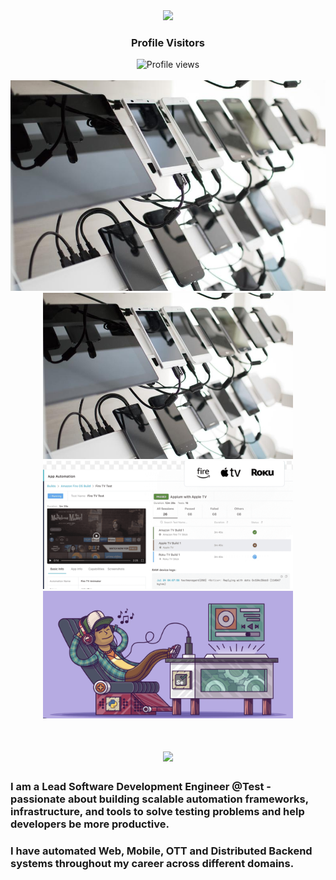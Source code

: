 <div align="center">
  <img src="https://media.giphy.com/media/hvRJCLFzcasrR4ia7z/giphy.gif" width="40px" />
  <h3>Profile Visitors</h3>
  <img src="https://komarev.com/ghpvc/?username=rdhandapani88&color=blue&style=flat-square" alt="Profile views" />
</div>
<br>

<img src="https://github.com/rdhandapani88/rdhandapani88/blob/main/MobileCloud.jpg" alt="Test Automation in On premises Mobile Cloud">

<div align="center">
  <img src="https://github.com/rdhandapani88/rdhandapani88/blob/main/MobileCloud.jpg" width="400"/><br>
  <img src="https://github.com/rdhandapani88/rdhandapani88/blob/main/img1.png" width="400"/><br>
  <img src="https://github.com/rdhandapani88/rdhandapani88/blob/main/img2.png" width="400"/>
</div>


<h1 align="center">
    <img src="https://readme-typing-svg.herokuapp.com/?font=Inter&size=48&center=true&vCenter=true&width=500&height=70&color=4493F8&duration=4000&lines=Hi+There!+👋;+I'm+Dhandapani+!;" />
</h1>

### I am a Lead Software Development Engineer @Test - passionate about building scalable automation frameworks, infrastructure, and tools to solve testing problems and help developers be more productive.
### I have automated Web, Mobile, OTT and Distributed Backend systems throughout my career across different domains.
